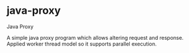 # java-proxy

Java Proxy

A simple java proxy program which allows altering request and response. Applied worker thread model so it supports parallel execution.

